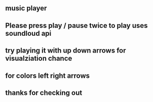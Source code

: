 ## music player
## Please  press play / pause twice to play uses soundloud api 

## try playing it with up  down  arrows  for visualziation chance 
## for colors left right arrows 

## thanks for checking out
